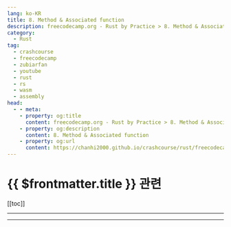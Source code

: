 ```yaml
---
lang: ko-KR
title: 8. Method & Associated function
description: freecodecamp.org - Rust by Practice > 8. Method & Associated function
category: 
  - Rust
tag: 
  - crashcourse
  - freecodecamp
  - zubiarfan
  - youtube
  - rust
  - rs
  - wasm
  - assembly
head:
  - - meta:
    - property: og:title
      content: freecodecamp.org - Rust by Practice > 8. Method & Associated function
    - property: og:description
      content: 8. Method & Associated function
    - property: og:url
      content: https://chanhi2000.github.io/crashcourse/rust/freecodecamp-rust-by-practice/08.html
---
```


# {{ $frontmatter.title }} 관련

[[toc]]

---

---

<TagLinks />